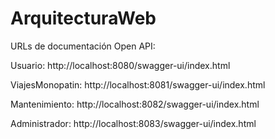 # ArquitecturaWeb

URLs de documentación Open API:


Usuario:
http://localhost:8080/swagger-ui/index.html

ViajesMonopatin:
http://localhost:8081/swagger-ui/index.html

Mantenimiento:
http://localhost:8082/swagger-ui/index.html

Administrador:
http://localhost:8083/swagger-ui/index.html
